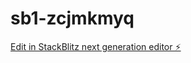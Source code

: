 # sb1-zcjmkmyq

[Edit in StackBlitz next generation editor ⚡️](https://stackblitz.com/~/github.com/itzika/sb1-zcjmkmyq)
